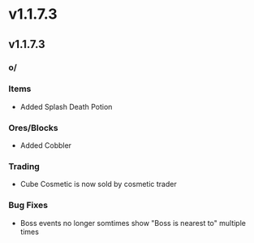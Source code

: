 # v1.1.7.3

## v1.1.7.3

### o/

### **Items**

* Added Splash Death Potion

### **Ores/Blocks**

* Added Cobbler

### **Trading**

* Cube Cosmetic is now sold by cosmetic trader

### **Bug Fixes**

* Boss events no longer somtimes show "Boss is nearest to" multiple times
